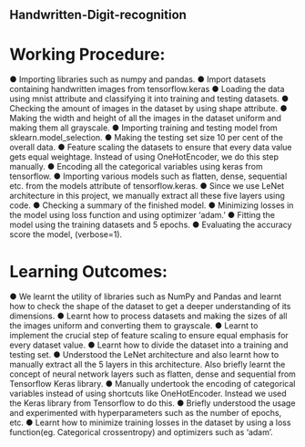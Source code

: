 ## Handwritten-Digit-recognition

# Working Procedure: 
●	Importing libraries such as numpy and pandas.
●	Import datasets containing handwritten images from tensorflow.keras
●	Loading the data using mnist attribute and classifying it into training and testing datasets.
●	Checking the amount of images in the dataset by using shape attribute.
●	Making the width and height of all the images in the dataset uniform and making them all grayscale.
●	Importing training and testing model from sklearn.model_selection.
●	Making the testing set size 10 per cent of the overall data.
●	Feature scaling the datasets to ensure that every data value gets equal weightage. Instead of using OneHotEncoder, we do this step manually.
●	Encoding all the categorical variables using keras from tensorflow.
●	Importing various models such as flatten, dense, sequential etc. from the models attribute of tensorflow.keras.
●	Since we use LeNet architecture in this project, we manually extract all these five layers using code.
●	Checking a summary of the finished model.
●	Minimizing losses in the model using loss function and using optimizer ‘adam.’
●	Fitting the model using the training datasets and 5 epochs.
●	Evaluating the accuracy score the model, (verbose=1).
# Learning Outcomes: 
●	We learnt the utility of libraries such as NumPy and Pandas and learnt how to check the shape of the dataset to get a deeper understanding of its dimensions.
●	Learnt how to process datasets and making the sizes of all the images uniform and converting them to grayscale. 
●	Learnt to implement the crucial step of feature scaling to ensure equal emphasis for every dataset value. 
●	Learnt how to divide the dataset into a training and testing set.
●	Understood the LeNet architecture and also learnt how to manually extract all the 5 layers in this architecture. Also briefly learnt the concept of neural network layers such as flatten, dense and sequential from Tensorflow Keras library.
●	Manually undertook the encoding of categorical variables instead of using shortcuts like OneHotEncoder. Instead we used the Keras library from Tensorflow to do this.
●	Briefly understood the usage and experimented with hyperparameters such as the number of epochs, etc. 
●	Learnt how to minimize training losses in the dataset by using a loss function(eg. Categorical crossentropy) and optimizers such as ‘adam’.

